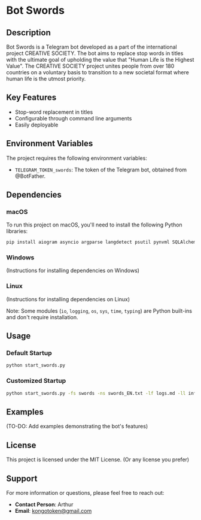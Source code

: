 # Bot Swords

## Description

Bot Swords is a Telegram bot developed as a part of the international project CREATIVE SOCIETY. The bot aims to replace stop words in titles with the ultimate goal of upholding the value that "Human Life is the Highest Value". The CREATIVE SOCIETY project unites people from over 180 countries on a voluntary basis to transition to a new societal format where human life is the utmost priority.

## Key Features

- Stop-word replacement in titles
- Configurable through command line arguments
- Easily deployable

## Environment Variables

The project requires the following environment variables:

- `TELEGRAM_TOKEN_swords`: The token of the Telegram bot, obtained from @BotFather.

## Dependencies

### macOS

To run this project on macOS, you'll need to install the following Python libraries:

```bash
pip install aiogram asyncio argparse langdetect psutil pynvml SQLAlchemy chardet
```

### Windows

(Instructions for installing dependencies on Windows)

### Linux

(Instructions for installing dependencies on Linux)

Note: Some modules (`io`, `logging`, `os`, `sys`, `time`, `typing`) are Python built-ins and don't require installation.

## Usage

### Default Startup

```bash
python start_swords.py
```

### Customized Startup

```bash
python start_swords.py -fs swords -ns swords_EN.txt -lf logs.md -ll info
```

## Examples

(TO-DO: Add examples demonstrating the bot's features)

## License

This project is licensed under the MIT License. (Or any license you prefer)

## Support

For more information or questions, please feel free to reach out:

- **Contact Person**: Arthur
- **Email**: [kongotoken@gmail.com](mailto:kongotoken@gmail.com)
